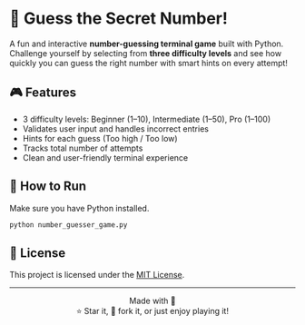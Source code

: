 # 🧠 Guess the Secret Number!

A fun and interactive **number-guessing terminal game** built with Python.  
Challenge yourself by selecting from **three difficulty levels** and see how quickly you can guess the right number with smart hints on every attempt!


## 🎮 Features

- 3 difficulty levels: Beginner (1–10), Intermediate (1–50), Pro (1–100)
- Validates user input and handles incorrect entries
- Hints for each guess (Too high / Too low)
- Tracks total number of attempts
- Clean and user-friendly terminal experience


## 🚀 How to Run

Make sure you have Python installed.

```bash
python number_guesser_game.py
```


## 📄 License

This project is licensed under the [MIT License](LICENSE).


---

<p align="center">
  Made with 🩷<br>
  ⭐ Star it, 🍴 fork it, or just enjoy playing it!
</p>
